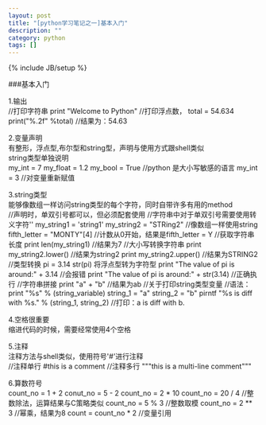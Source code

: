 ```yaml
---
layout: post
title: "[python学习笔记之一]基本入门"
description: ""
category: python
tags: []
---
```

{% include JB/setup %}

###基本入门  

1.输出  
	//打印字符串
	print "Welcome to Python"
	//打印浮点数，
	total = 54.634
	print("%.2f" %total) 	//结果为：54.63
	

2.变量声明  
有整形，浮点型,布尔型和string型，声明与使用方式跟shell类似  
string类型单独说明  
	my_int = 7
	my_float = 1.2
	my_bool = True	//python 是大小写敏感的语言
	my_int = 3  //对变量重新赋值

3.string类型  
能够像数组一样访问string类型的每个字符，同时自带许多有用的method  
	//声明时，单双引号都可以，但必须配套使用
	//字符串中对于单双引号需要使用转义字符'\'
	my_string1 = 'string1'
	my_string2 = "STRing2"
	//像数组一样使用string
	fifth_letter = "MONTY"[4]  	//计数从0开始，结果是fifth_letter = Y
	//获取字符串长度
	print len(my_string1)   	//结果为7
	//大小写转换字符串
	print my_string2.lower()	//结果为string2
	print my_string2.upper()	//结果为STRING2
	//类型转换
	pi = 3.14
	str(pi)		将浮点型转为字符型
	print "The value of pi is around:" + 3.14		//会报错
	print "The value of pi is around:" + str(3.14)	//正确执行
	//字符串拼接
	print "a" + "b" 	//结果为ab
	//关于打印string类型变量
	//语法： print "%s" % (string_variable)
	string_1 = "a"
	string_2 = "b"
	pirntf "%s is diff with %s." % (string_1, string_2)	//打印：a is diff with b.



4.空格很重要  
缩进代码的时候，需要经常使用4个空格  

5.注释  
注释方法与shell类似，使用符号'#'进行注释  
	//注释单行
	#this is a comment
	//注释多行
	"""this
	is a multi-line
	comment"""

6.算数符号  
	count_no = 1 + 2
	conut_no = 5 - 2
	count_no = 2 * 10
	count_no = 20 / 4   	//整数除法，运算结果与C策略类似
	count_no = 5 % 3		//整数取模
	count_no = 2 ** 3 		//幂乘，结果为8
	count = count_no * 2 	//变量引用
	
